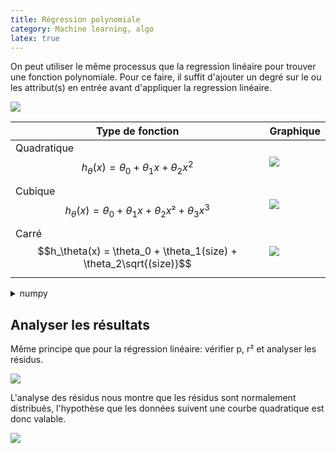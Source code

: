 ```yaml
---
title: Régression polynomiale
category: Machine learning, algo
latex: true
---
```


On peut utiliser le même processus que la regression linéaire pour trouver une fonction polynomiale. Pour ce faire, il suffit d'ajouter un degré sur le ou les attribut(s) en entrée avant d'appliquer la regression linéaire.

![](https://i.imgur.com/TD0QBUx.png)

| Type de fonction | Graphique
|---               |---
| Quadratique<br> $$h_\theta(x) = \theta_0 + \theta_1 x + \theta_2 x^2$$      | ![](https://i.imgur.com/rZma3Ak.png)
| Cubique<br> $$h_\theta(x) = \theta_0 + \theta_1 x + \theta_2 x² + \theta_3 x^3$$         | ![](https://i.imgur.com/qVO4LjE.png)
| Carré<br> $$h_\theta(x) = \theta_0 + \theta_1(size) + \theta_2\sqrt{(size)}$$            | ![](https://i.imgur.com/yUZzBye.png)

<details>
<summary>numpy</summary>
<pre lang="python">
import numpy as np
import matplotlib.pyplot as plt
from sklearn.metrics import r2_score

x  = np.random.normal(3.0, 1.0, 1000)
y  = np.random.normal(50.0, 10.0, 1000) / x
p4 = np.poly1d(np.polyfit(x, y, 4))

# Plot
xp = np.linspace(0, 7, 100)
plt.scatter(x, y)
plt.plot(xp, p4(xp), c='r')
plt.show()

# Evaluate
r2 = r2_score(y, p4(x))
print(r2)
</pre>
</details>

## Analyser les résultats

Même principe que pour la régression linéaire: vérifier p, r² et analyser les résidus.

![](https://i.imgur.com/NoMsBAH.png)

L'analyse des résidus nous montre que les résidus sont normalement distribués, l'hypothèse que les données suivent une courbe quadratique est donc valable.

![](https://i.imgur.com/DKcJH6q.png)